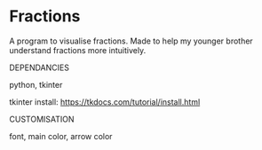 # Fractions
A program to visualise fractions. Made to help my younger brother understand fractions more intuitively.



DEPENDANCIES

python,
tkinter

tkinter install: https://tkdocs.com/tutorial/install.html


CUSTOMISATION

font,
main color,
arrow color
